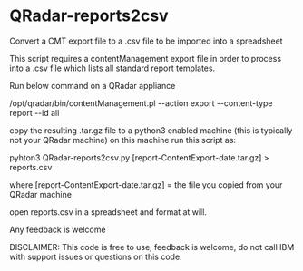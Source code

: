 # QRadar-reports2csv
Convert a CMT export file to a .csv file to be imported into a spreadsheet

This script requires a contentManagement export file in order to process into a .csv file which lists all standard report templates.

Run below command on a QRadar appliance

/opt/qradar/bin/contentManagement.pl --action export --content-type report --id all

copy the resulting .tar.gz file to a python3 enabled machine (this is typically not your QRadar machine)
on this machine run this script as:

pyhton3 QRadar-reports2csv.py [report-ContentExport-date.tar.gz] > reports.csv

where [report-ContentExport-date.tar.gz] = the file you copied from your QRadar machine

open reports.csv in a spreadsheet and format at will.

Any feedback is welcome

DISCLAIMER: This code is free to use, feedback is welcome, do not call IBM with support issues or questions on this code. 
